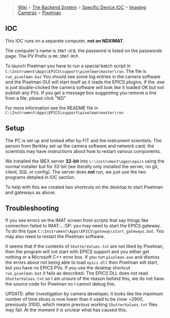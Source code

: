 > [Wiki](Home) > [The Backend System](The-Backend-System) > [Specific Device IOC](Specific-Device-IOC) > [Imaging Cameras](Imaging-Cameras) > [Pixelman](Pixelman)

## IOC

This IOC runs on a separate computer, **not on NDXIMAT**. 

The computer's name is `IMAT-UCB`, the password is listed on the passwords page. The PV Prefix is `MO:IMAT-MCP`.

To launch Pixelman you have to run a special batch script in `C:\Instrument\Apps\EPICS\support\pixelman\master\run`. The file is `run_pixelman.bat` You should see some log entries in the camera software and the Pixelman GUI will start itself as it loads the EPICS plugins. If the .exe is just double-clicked the camera software will look like it loaded OK but not publish any PVs.  If you get a message box suggesting you remove a line from a file, please click "NO"

For more information see the README file in `C:\Instrument\Apps\EPICS\support\pixelman\master\run`

## Setup

The PC is set up and looked after by FIT and the instrument scientists. The person from Berkley set up the camera software and network card; the scientists may have instructions about how to restart various components.

We installed the IBEX server **32-bit** into `c:\instrument\apps\epics` using the normal installer but for 32-bit (we literally only installed the server, no git, client, SQL or config). The server does **not** run, we just use the two programs detailed in IOC section.

To help with this we created two shortcuts on the desktop to start Pixelman and gateways as above.

## Troubleshooting

If you see errors on the IMAT screen from scripts that say things like connection failed to IMAT:...:SP: you may need to start the EPICS gateway.  To do this type `C:\Instrument\Apps\EPICS\gateway\start_gateways.bat`.  You may also need to restart the Pixelman software.

It seems that if the contents of `ShutterValues.txt` are not liked by Pixelman, then the program will not start with EPICS support and you either get nothing or a Microsoft C++ error box. If you run `pixelman.exe` and dismiss the errors about not being able to load `epics.dll` then Pixelman will start, but you have no EPICS PVs. If you use the desktop shortcut `run_pixelman.bat` it fails as described. The EPICS DLL does not read `ShutterValues.txt` so I am unsure of the reason behind this, we do not have the source code for Pixelman so I cannot debug this.

UPDATE: after investigation by camera developer, it looks like the maximum number of time slices is now lower than it used to be (now ~2900, previously 3100), which means previous working `ShutterValues.txt` files may fail. At the moment it is unclear what has caused this.
